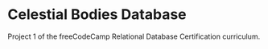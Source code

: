 # Celestial Bodies Database

Project 1 of the freeCodeCamp Relational Database Certification curriculum.
